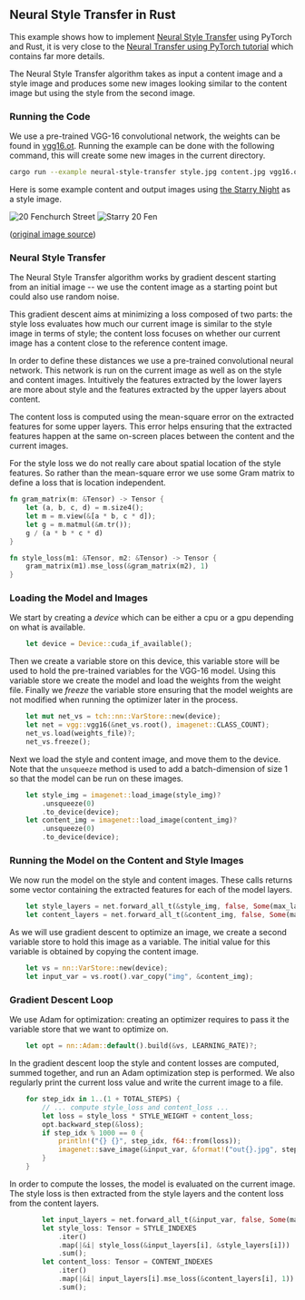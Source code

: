 ## Neural Style Transfer in Rust

This example shows how to implement
[Neural Style Transfer](https://arxiv.org/abs/1508.06576) using PyTorch and Rust,
it is very close to the
[Neural Transfer using PyTorch tutorial](https://pytorch.org/tutorials/advanced/neural_style_tutorial.html)
which contains far more details.

The Neural Style Transfer algorithm takes as input a content image and a style image and
produces some new images looking similar to the content image but using the style
from the second image.

### Running the Code
We use a pre-trained VGG-16 convolutional network, the weights can be found in
[vgg16.ot](https://github.com/LaurentMazare/ocaml-torch/releases/download/v0.1-unstable/vgg16.ot).
Running the example can be done with the following command, this will create
some new images in the current directory.

```bash
cargo run --example neural-style-transfer style.jpg content.jpg vgg16.ot
```

Here is some example content and output images using [the Starry Night](https://en.wikipedia.org/wiki/The_Starry_Night)
as a style image.

![20 Fenchurch Street](https://raw.githubusercontent.com/LaurentMazare/ocaml-torch/master/examples/neural_transfer/20fen.jpg)
![Starry 20 Fen](https://raw.githubusercontent.com/LaurentMazare/ocaml-torch/master/examples/neural_transfer/20fen-starry.jpg)

([original image source](https://commons.wikimedia.org/wiki/File:Walkie-Talkie_-_Sept_2015.jpg))

### Neural Style Transfer

The Neural Style Transfer algorithm works by gradient descent starting from an
initial image -- we use the content image as a starting point but could also
use random noise.

This gradient descent aims at minimizing a loss composed of two parts: the
style loss evaluates how much our current image is similar to the style image
in terms of style; the content loss focuses on whether our current
image has a content close to the reference content image.

In order to define these distances we use a pre-trained convolutional neural
network. This network is run on the current image as well as on the style and
content images.  Intuitively the features extracted by the lower layers are
more about style and the features extracted by the upper layers about content.

The content loss is computed using the mean-square error on the extracted
features for some upper layers.  This error helps ensuring that the extracted
features happen at the same on-screen places between the content and the
current images.

For the style loss we do not really care about spatial location of the style
features. So rather than the mean-square error we use some Gram matrix to
define a loss that is location independent.

```rust
fn gram_matrix(m: &Tensor) -> Tensor {
    let (a, b, c, d) = m.size4();
    let m = m.view(&[a * b, c * d]);
    let g = m.matmul(&m.tr());
    g / (a * b * c * d)
}

fn style_loss(m1: &Tensor, m2: &Tensor) -> Tensor {
    gram_matrix(m1).mse_loss(&gram_matrix(m2), 1)
}
```

### Loading the Model and Images

We start by creating a *device* which can be either a cpu or a gpu depending on
what is available.

```rust
    let device = Device::cuda_if_available();
```

Then we create a variable store on this device, this variable store will be
used to hold the pre-trained variables for the VGG-16 model.  Using this
variable store we create the model and load the weights from the weight file.
Finally we *freeze* the variable store ensuring that the model weights are not
modified when running the optimizer later in the process.

```rust
    let mut net_vs = tch::nn::VarStore::new(device);
    let net = vgg::vgg16(&net_vs.root(), imagenet::CLASS_COUNT);
    net_vs.load(weights_file)?;
    net_vs.freeze();
```

Next we load the style and content image, and move them to the device.  Note
that the `unsqueeze` method is used to add a batch-dimension of size 1 so that
the model can be run on these images.

```rust
    let style_img = imagenet::load_image(style_img)?
        .unsqueeze(0)
        .to_device(device);
    let content_img = imagenet::load_image(content_img)?
        .unsqueeze(0)
        .to_device(device);
```

### Running the Model on the Content and Style Images

We now run the model on the style and content images. These calls returns some
vector containing the extracted features for each of the model layers.
```rust
    let style_layers = net.forward_all_t(&style_img, false, Some(max_layer));
    let content_layers = net.forward_all_t(&content_img, false, Some(max_layer));
```

As we will use gradient descent to optimize an image, we create a second
variable store to hold this image as a variable.  The initial value for this
variable is obtained by copying the content image.

```rust
    let vs = nn::VarStore::new(device);
    let input_var = vs.root().var_copy("img", &content_img);
```

### Gradient Descent Loop

We use Adam for optimization: creating an optimizer requires to pass it the
variable store that we want to optimize on.

```rust
    let opt = nn::Adam::default().build(&vs, LEARNING_RATE)?;
```

In the gradient descent loop the style and content losses are computed,
summed together, and run an Adam optimization step is performed.
We also regularly print the current loss value and write the current image
to a file.

```rust
    for step_idx in 1..(1 + TOTAL_STEPS) {
        // ... compute style_loss and content_loss ...
        let loss = style_loss * STYLE_WEIGHT + content_loss;
        opt.backward_step(&loss);
        if step_idx % 1000 == 0 {
            println!("{} {}", step_idx, f64::from(loss));
            imagenet::save_image(&input_var, &format!("out{}.jpg", step_idx))?;
        }
    }
```

In order to compute the losses, the model is evaluated on the current image.
The style loss is then extracted from the style layers and the content loss from
the content layers.

```rust
        let input_layers = net.forward_all_t(&input_var, false, Some(max_layer));
        let style_loss: Tensor = STYLE_INDEXES
            .iter()
            .map(|&i| style_loss(&input_layers[i], &style_layers[i]))
            .sum();
        let content_loss: Tensor = CONTENT_INDEXES
            .iter()
            .map(|&i| input_layers[i].mse_loss(&content_layers[i], 1))
            .sum();
```
